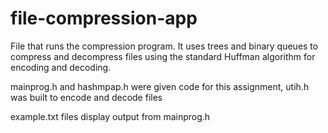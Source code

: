 # file-compression-app
File that runs the compression program. It uses trees and binary queues to compress and decompress files using the standard Huffman algorithm for encoding and decoding.

mainprog.h and hashmpap.h were given code for this assignment, utih.h was built to encode and decode files

example.txt files display output from mainprog.h
